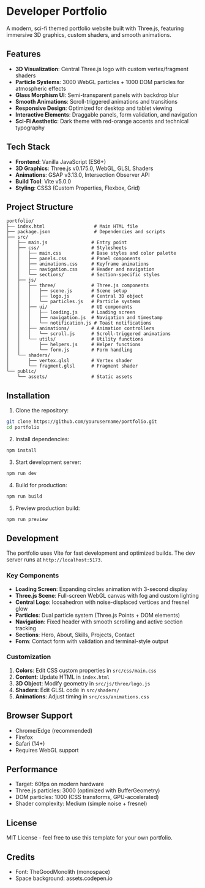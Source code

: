 # Developer Portfolio

A modern, sci-fi themed portfolio website built with Three.js, featuring immersive 3D graphics, custom shaders, and smooth animations.

## Features

- **3D Visualization**: Central Three.js logo with custom vertex/fragment shaders
- **Particle Systems**: 3000 WebGL particles + 1000 DOM particles for atmospheric effects
- **Glass Morphism UI**: Semi-transparent panels with backdrop blur
- **Smooth Animations**: Scroll-triggered animations and transitions
- **Responsive Design**: Optimized for desktop and tablet viewing
- **Interactive Elements**: Draggable panels, form validation, and navigation
- **Sci-Fi Aesthetic**: Dark theme with red-orange accents and technical typography

## Tech Stack

- **Frontend**: Vanilla JavaScript (ES6+)
- **3D Graphics**: Three.js v0.175.0, WebGL, GLSL Shaders
- **Animations**: GSAP v3.13.0, Intersection Observer API
- **Build Tool**: Vite v5.0.0
- **Styling**: CSS3 (Custom Properties, Flexbox, Grid)

## Project Structure

```
portfolio/
├── index.html                  # Main HTML file
├── package.json                # Dependencies and scripts
├── src/
│   ├── main.js                # Entry point
│   ├── css/                   # Stylesheets
│   │   ├── main.css           # Base styles and color palette
│   │   ├── panels.css         # Panel components
│   │   ├── animations.css     # Keyframe animations
│   │   ├── navigation.css     # Header and navigation
│   │   └── sections/          # Section-specific styles
│   ├── js/
│   │   ├── three/             # Three.js components
│   │   │   ├── scene.js       # Scene setup
│   │   │   ├── logo.js        # Central 3D object
│   │   │   └── particles.js   # Particle systems
│   │   ├── ui/                # UI components
│   │   │   ├── loading.js     # Loading screen
│   │   │   ├── navigation.js  # Navigation and timestamp
│   │   │   └── notification.js # Toast notifications
│   │   ├── animations/        # Animation controllers
│   │   │   └── scroll.js      # Scroll-triggered animations
│   │   └── utils/             # Utility functions
│   │       ├── helpers.js     # Helper functions
│   │       └── form.js        # Form handling
│   └── shaders/
│       ├── vertex.glsl        # Vertex shader
│       └── fragment.glsl      # Fragment shader
└── public/
    └── assets/                # Static assets
```

## Installation

1. Clone the repository:

```bash
git clone https://github.com/yourusername/portfolio.git
cd portfolio
```

2. Install dependencies:

```bash
npm install
```

3. Start development server:

```bash
npm run dev
```

4. Build for production:

```bash
npm run build
```

5. Preview production build:

```bash
npm run preview
```

## Development

The portfolio uses Vite for fast development and optimized builds. The dev server runs at `http://localhost:5173`.

### Key Components

- **Loading Screen**: Expanding circles animation with 3-second display
- **Three.js Scene**: Full-screen WebGL canvas with fog and custom lighting
- **Central Logo**: Icosahedron with noise-displaced vertices and fresnel glow
- **Particles**: Dual particle system (Three.js Points + DOM elements)
- **Navigation**: Fixed header with smooth scrolling and active section tracking
- **Sections**: Hero, About, Skills, Projects, Contact
- **Form**: Contact form with validation and terminal-style output

### Customization

1. **Colors**: Edit CSS custom properties in `src/css/main.css`
2. **Content**: Update HTML in `index.html`
3. **3D Object**: Modify geometry in `src/js/three/logo.js`
4. **Shaders**: Edit GLSL code in `src/shaders/`
5. **Animations**: Adjust timing in `src/css/animations.css`

## Browser Support

- Chrome/Edge (recommended)
- Firefox
- Safari (14+)
- Requires WebGL support

## Performance

- Target: 60fps on modern hardware
- Three.js particles: 3000 (optimized with BufferGeometry)
- DOM particles: 1000 (CSS transforms, GPU-accelerated)
- Shader complexity: Medium (simple noise + fresnel)

## License

MIT License - feel free to use this template for your own portfolio.

## Credits

- Font: TheGoodMonolith (monospace)
- Space background: assets.codepen.io
